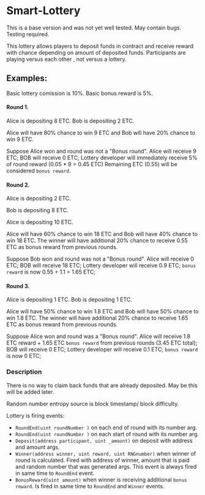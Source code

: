 # Smart-Lottery

This is a base version and was not yet well tested. May contain bugs. Testing required.

This lottery allows players to deposit funds in contract and receive reward with chance depending on amount of deposited funds. Participants are playing versus each other , not versus a lottery.

## Examples:

Basic lottery comission is 10%. Basic bonus reward is 5%.
#### Round 1.
Alice is depositing 8 ETC.
Bob is depositing 2 ETC.

Alice will have 80% chance to win 9 ETC and Bob will have 20% chance to win 9 ETC.

Suppose Alice won and round was not a "Bonus round".
Alice will receive 9 ETC;
BOB will receive 0 ETC;
Lottery developer will immediately receive 5% of round reward (0.05 * 9 = 0.45 ETC)
Remaining ETC (0.55) will be considered `bonus reward`.

#### Round 2.

Alice is depositing 2 ETC.

Bob is depositing 8 ETC.

Alice is depositing 10 ETC.

Alice will have 60% chance to win 18 ETC and Bob will have 40% chance to win 18 ETC.
The winner will have additional 20% chance to receive 0.55 ETC as bonus reward from previous rounds.

Suppose Bob won and round was not a "Bonus round".
Alice will receive 0 ETC;
BOB will receive 18 ETC;
Lottery developer will receive 0.9 ETC;
`bonus reward` is now 0.55 + 1.1 = 1.65 ETC;

#### Round 3.
Alice is depositing 1 ETC.
Bob is depositing 1 ETC.

Alice will have 50% chance to win 1.8 ETC and Bob will have 50% chance to win 1.8 ETC.
The winner will have additional 20% chance to receive 1.65 ETC as bonus reward from previous rounds.

Suppose Alice won and round was a "Bonus round".
Alice will receive 1.8 ETC reward + 1.65 ETC `bonus reward` from previous rounds (3.45 ETC total);
BOB will receive 0 ETC;
Lottery developer will receive 0.1 ETC;
`bonus reward` is now 0 ETC;

### Description
There is no way to claim back funds that are already deposited. May be this will be added later.

Random number entropy source is block timestamp/ block difficulty.

Lottery is firing events:
 - `RoundEnd(uint roundNumber )` on each end of round with its number arg.
 - `RoundEnd(uint roundNumber )` on each start of round with its number arg.
 - `Deposit(address participant, uint _amount)` on deposit with address and amount args.
 - `Winner(address winner, uint reward, uint RNGnumber)` when winner of round is calculated. Fired with address of winner, amount that is paid and random number that was generated args. This event is always fired in same time to `RoundEnd` event.
 - `BonusReward(uint amount)` when winner is receiving additional `bonus reward`. Is fired in same time to `RoundEnd` and `Winner` events.

